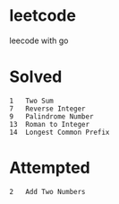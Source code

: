 # leetcode
leecode with go

# Solved
```
1   Two Sum
7   Reverse Integer
9   Palindrome Number  
13  Roman to Integer  
14  Longest Common Prefix  
```

# Attempted
```
2   Add Two Numbers
```
